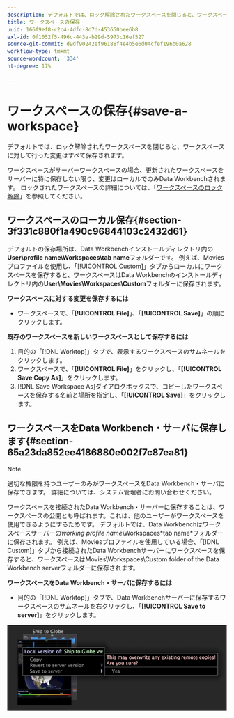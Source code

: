 ```yaml
---
description: デフォルトでは、ロック解除されたワークスペースを閉じると、ワークスペースに対して行った変更はすべて保存されます。
title: ワークスペースの保存
uuid: 166f9ef8-c2c4-4dfc-8d7d-453650bee6b8
exl-id: 0f1052f5-496c-443e-b29d-5973c16ef527
source-git-commit: d9df90242ef96188f4e4b5e6d04cfef196b0a628
workflow-type: tm+mt
source-wordcount: '334'
ht-degree: 17%

---
```


# ワークスペースの保存{#save-a-workspace}

デフォルトでは、ロック解除されたワークスペースを閉じると、ワークスペースに対して行った変更はすべて保存されます。

ワークスペースがサーバーワークスペースの場合、更新されたワークスペースをサーバーに特に保存しない限り、変更はローカルでのみData Workbenchされます。 ロックされたワークスペースの詳細については、「[ワークスペースのロック解除](../../../home/c-get-started/c-work-worksp/c-unlock-wksp.md#concept-18ada952aecf45c79a806b31b294023e)」を参照してください。

## ワークスペースのローカル保存{#section-3f331c880f1a490c96844103c2432d61}

デフォルトの保存場所は、Data Workbenchインストールディレクトリ内の&#x200B;**User\profile name\Workspaces\tab name**&#x200B;フォルダーです。 例えば、Moviesプロファイルを使用し、「[!UICONTROL Custom]」タブからローカルにワークスペースを保存すると、ワークスペースはData Workbenchのインストールディレクトリ内の&#x200B;**User\Movies\Workspaces\Custom**&#x200B;フォルダーに保存されます。

**ワークスペースに対する変更を保存するには**

* ワークスペースで、「**[!UICONTROL File]**」、「**[!UICONTROL Save]**」の順にクリックします。

**既存のワークスペースを新しいワークスペースとして保存するには**

1. 目的の「[!DNL Worktop]」タブで、表示するワークスペースのサムネールをクリックします。
1. ワークスペースで、「**[!UICONTROL File]**」をクリックし、「**[!UICONTROL Save Copy As]**」をクリックします。
1. [!DNL Save Workspace As]ダイアログボックスで、コピーしたワークスペースを保存する名前と場所を指定し、「**[!UICONTROL Save]**」をクリックします。

## ワークスペースをData Workbench・サーバに保存します{#section-65a23da852ee4186880e002f7c87ea81}

>[!NOTE]
>
>適切な権限を持つユーザーのみがワークスペースをData Workbench・サーバに保存できます。 詳細については、システム管理者にお問い合わせください。

ワークスペースを接続されたData Workbench・サーバーに保存することは、ワークスペースの公開とも呼ばれます。これは、他のユーザーがワークスペースを使用できるようにするためです。 デフォルトでは、Data Workbenchはワークスペースサーバーの&#x200B;*working profile name*\Workspaces\*tab name*フォルダーに保存されます。 例えば、Moviesプロファイルを使用している場合、「[!DNL Custom]」タブから接続されたData Workbenchサーバーにワークスペースを保存すると、ワークスペースはMovies\Workspaces\Custom folder of the Data Workbench serverフォルダーに保存されます。

**ワークスペースをData Workbench・サーバに保存するには**

* 目的の「[!DNL Worktop]」タブで、Data Workbenchサーバーに保存するワークスペースのサムネールを右クリックし、「**[!UICONTROL Save to server]**」をクリックします。

![](assets/mnu_workspaceManager_SaveToServerwksp.png)
